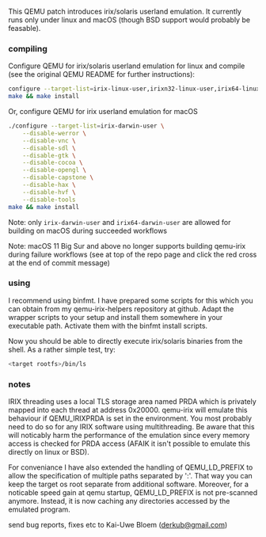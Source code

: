 This QEMU patch introduces irix/solaris userland emulation. It currently runs
only under linux and macOS (though BSD support would probably be feasable).

### compiling

Configure QEMU for irix/solaris userland emulation for linux and compile (see the original
QEMU README for further instructions):

```sh
configure --target-list=irix-linux-user,irixn32-linux-user,irix64-linux-user,solaris-linux-user --disable-werror
make && make install
```

Or, configure QEMU for irix userland emulation for macOS

```sh
./configure --target-list=irix-darwin-user \
    --disable-werror \
    --disable-vnc \
    --disable-sdl \
    --disable-gtk \
    --disable-cocoa \
    --disable-opengl \
    --disable-capstone \
    --disable-hax \
    --disable-hvf \
    --disable-tools
make && make install
```

Note: only `irix-darwin-user` and `irix64-darwin-user` are allowed for building on macOS during succeeded workflows

Note: macOS 11 Big Sur and above no longer supports building qemu-irix during failure workflows
(see at top of the repo page and click the red cross at the end of commit message)

### using

I recommend using binfmt. I have prepared some scripts for this which you can
obtain from my qemu-irix-helpers repository at github. Adapt the wrapper scripts
to your setup and install them somewhere in your executable path. Activate them
with the binfmt install scripts.

Now you should be able to directly execute irix/solaris binaries from the shell.
As a rather simple test, try:

```sh
<target rootfs>/bin/ls
```

### notes

IRIX threading uses a local TLS storage area named PRDA which is privately mapped
into each thread at address 0x20000. qemu-irix will emulate this behaviour if
QEMU_IRIXPRDA is set in the environment. You most probably need to do so for any
IRIX software using multithreading. Be aware that this will noticably harm the
performance of the emulation since every memory access is checked for PRDA access
(AFAIK it isn't possible to emulate this directly on linux or BSD).

For conveniance I have also extended the handling of QEMU_LD_PREFIX to allow
the specification of multiple paths separated by ':'. That way you can keep the
target os root separate from additional software. Moreover, for a noticable
speed gain at qemu startup, QEMU_LD_PREFIX is not pre-scanned anymore. Instead,
it is now caching any directories accessed by the emulated program.

send bug reports, fixes etc to Kai-Uwe Bloem  (<derkub@gmail.com>)
